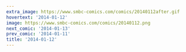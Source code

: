 ```yaml
---
extra_image: https://www.smbc-comics.com/comics/20140112after.gif
hovertext: '2014-01-12'
image: https://www.smbc-comics.com/comics/20140112.png
next_comic: '2014-01-13'
prev_comic: '2014-01-11'
title: '2014-01-12'
---
```


